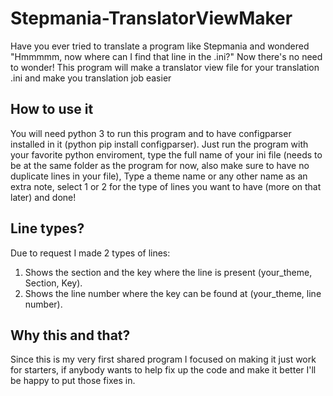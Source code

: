 # Stepmania-TranslatorViewMaker
Have you ever tried to translate a program like Stepmania and wondered "Hmmmmm, now where can I find that line in the .ini?"
Now there's no need to wonder!
This program will make a translator view file for your translation .ini and make you translation job easier
## How to use it
You will need python 3 to run this program and to have configparser installed in it (python pip install configparser).
Just run the program with your favorite python enviroment, type the full name of your ini file (needs to be at the same folder as the program for now, also make sure to have no duplicate lines in your file),
Type a theme name or any other name as an extra note, select 1 or 2 for the type of lines you want to have (more on that later) and done!
## Line types?
Due to request I made 2 types of lines:
1. Shows the section and the key where the line is present (your_theme, Section, Key).
2. Shows the line number where the key can be found at (your_theme, line number).

## Why this and that?
Since this is my very first shared program I focused on making it just work for starters, if anybody wants to help fix up the code and make it better I'll be happy to put those fixes in.
